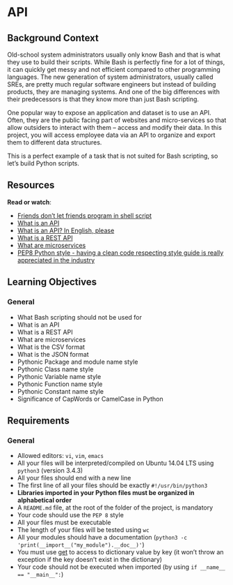 # API

## Background Context

Old-school system administrators usually only know Bash and that is what they use to build their scripts. While Bash is perfectly fine for a lot of things, it can quickly get messy and not efficient compared to other programming languages. The new generation of system administrators, usually called SREs, are pretty much regular software engineers but instead of building products, they are managing systems. And one of the big differences with their predecessors is that they know more than just Bash scripting.

One popular way to expose an application and dataset is to use an API. Often, they are the public facing part of websites and micro-services so that allow outsiders to interact with them – access and modify their data. In this project, you will access employee data via an API to organize and export them to different data structures.

This is a perfect example of a task that is not suited for Bash scripting, so let’s build Python scripts.

## Resources

**Read or watch**:

-   [Friends don’t let friends program in shell script](https://intranet.hbtn.io/rltoken/iRuX_VjIFuDLTdMpjJnSFw "Friends don't let friends program in shell script")
-   [What is an API](https://intranet.hbtn.io/rltoken/E7BTWmGqsMlvGfoiyvp3zA "What is an API")
-   [What is an API? In English, please](https://intranet.hbtn.io/rltoken/xfdvNo3t8Judw6CVCSZ48A "What is an API? In English, please")
-   [What is a REST API](https://intranet.hbtn.io/rltoken/8vtUsjExqwT9SypvpJGtSQ "What is a REST API")
-   [What are microservices](https://intranet.hbtn.io/rltoken/D_qjbDxkl2ZBr2v_AiO5Bw "What are microservices")
-   [PEP8 Python style - having a clean code respecting style guide is really appreciated in the industry](https://intranet.hbtn.io/rltoken/7SEHV4FrRLAPY9icO64Bwg "PEP8 Python style - having a clean code respecting style guide is really appreciated in the industry")

## Learning Objectives
### General

-   What Bash scripting should not be used for
-   What is an API
-   What is a REST API
-   What are microservices
-   What is the CSV format
-   What is the JSON format
-   Pythonic Package and module name style
-   Pythonic Class name style
-   Pythonic Variable name style
-   Pythonic Function name style
-   Pythonic Constant name style
-   Significance of CapWords or CamelCase in Python

## Requirements

### General

-   Allowed editors:  `vi`,  `vim`,  `emacs`
-   All your files will be interpreted/compiled on Ubuntu 14.04 LTS using  `python3`  (version 3.4.3)
-   All your files should end with a new line
-   The first line of all your files should be exactly  `#!/usr/bin/python3`
-   **Libraries imported in your Python files must be organized in alphabetical order**
-   A  `README.md`  file, at the root of the folder of the project, is mandatory
-   Your code should use the  `PEP 8`  style
-   All your files must be executable
-   The length of your files will be tested using  `wc`
-   All your modules should have a documentation (`python3 -c 'print(__import__("my_module").__doc__)'`)
-   You must use  [get](https://intranet.hbtn.io/rltoken/MgESLFGCZ7ufM1EOTJ6mWg "get")  to access to dictionary value by key (it won’t throw an exception if the key doesn’t exist in the dictionary)
-   Your code should not be executed when imported (by using  `if __name__ == "__main__":`)
